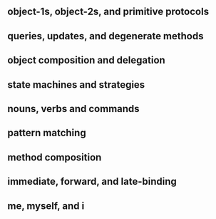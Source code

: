 ## object-1s, object-2s, and primitive protocols

## queries, updates, and degenerate methods

## object composition and delegation

## state machines and strategies

## nouns, verbs and commands

## pattern matching

## method composition

## immediate, forward, and late-binding

## me, myself, and i

